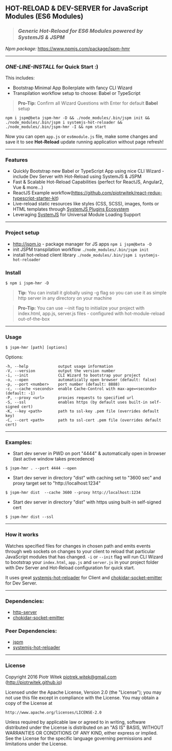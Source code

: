 ## HOT-RELOAD & DEV-SERVER for JavaScript Modules (ES6 Modules)
> ### _Generic Hot-Reload for ES6 Modules powered by SystemJS & JSPM_

_Npm package:_ https://www.npmjs.com/package/jspm-hmr

---

### _ONE-LINE-INSTALL_ for Quick Start :)
This includes:
- Bootstrap Minimal App Boilerplate with fancy CLI Wizard
- Transpilation workflow setup to choose: Babel or TypeScript

> __Pro-Tip:__ Confirm all Wizard Questions with Enter for default __Babel__ setup

```
npm i jspm@beta jspm-hmr -D && ./node_modules/.bin/jspm init && ./node_modules/.bin/jspm i systemjs-hot-reloader && ./node_modules/.bin/jspm-hmr -I && npm start
```

Now you can open `app.js` or `es6module.js` file, make some changes and save it to see __Hot-Reload__ update running application without page refresh!

---

### Features
- Quickly Bootstrap new Babel or TypeScript App using nice CLI Wizard - include Dev Server with Hot-Reload using SystemJS & JSPM
- Fast & Scalable Hot-Reload Capabilities (perfect for ReactJS, Angular2, Vue & more...)
- ReactJS Example workflow(https://github.com/piotrwitek/react-redux-typescript-starter-kit)
- Live-reload static resources like styles (CSS, SCSS), images, fonts or HTML templates through [SystemJS Plugins Ecosystem](https://github.com/systemjs/systemjs#plugins)
- Leveraging [SystemJS](https://github.com/systemjs/systemjs) for Universal Module Loading Support

---

### Project setup

- http://jspm.io - package manager for JS apps
`npm i jspm@beta -D`
- init JSPM transpilation workflow
`./node_modules/.bin/jspm init`
- install hot-reload client library
`./node_modules/.bin/jspm i systemjs-hot-reloader`

### Install

```
$ npm i jspm-hmr -D
```

> __Tip:__ You can install it globally using -g flag so you can use it as simple http server in any directory on your machine

> __Pro-Tip:__ You can use --init flag to initialize your project with index.html, app.js, server.js files - configured with hot-module-reload out-of-the-box

---

### Usage
```
$ jspm-hmr [path] [options]
```
 Options:

    -h, --help             output usage information
    -V, --version          output the version number
    -i, --init             CLI Wizard to bootstrap your project
    -o, --open             automatically open browser (default: false)
    -p, --port <number>    port number (default: 8888)
    -c, --cache <seconds>  enable Cache-Control with max-age=<seconds> (default: -1)
    -P, --proxy <url>      proxies requests to specified url    
    -S, --ssl              enables https (by default uses built-in self-signed cert)
    -K, --key <path>       path to ssl-key .pem file (overrides default key)
    -C, --cert <path>      path to ssl-cert .pem file (overrides default cert)
---

### Examples:

- Start dev server in PWD  on port "4444" & automatically open in browser (last active window takes precedence)
```
$ jspm-hmr . --port 4444 --open
```

- Start dev server in directory "dist" with caching set to "3600 sec" and proxy target set to "http://localhost:1234"
```
$ jspm-hmr dist  --cache 3600 --proxy http://localhost:1234
```

- Start dev server in directory "dist" with https using built-in self-signed cert
```
$ jspm-hmr dist --ssl
```

---

### How it works
Watches specified files for changes in chosen path and emits events through web sockets on changes to your client to reload that particular JavaScript modules that has changed.
`-i` or `--init` flag will run CLI Wizard to bootstrap your `index.html`, `app.js` and `server.js` in your project folder with Dev Server and Hot-Reload configuration for quick start.

It uses great [systemjs-hot-reloader](https://github.com/capaj/systemjs-hot-reloader) for Client and [chokidar-socket-emitter](https://github.com/capaj/chokidar-socket-emitter) for Dev Server.

---

### Dependencies:
- [http-server](https://github.com/indexzero/http-server)
- [chokidar-socket-emitter](https://github.com/capaj/chokidar-socket-emitter)

### Peer Dependencies:
- [jspm](https://github.com/jspm/jspm-cli)
- [systemjs-hot-reloader](https://github.com/capaj/systemjs-hot-reloader)

---

### License

Copyright 2016 Piotr Witek <piotrek.witek@gmail.com> (http://piotrwitek.github.io)

Licensed under the Apache License, Version 2.0 (the "License");
you may not use this file except in compliance with the License.
You may obtain a copy of the License at

    http://www.apache.org/licenses/LICENSE-2.0

Unless required by applicable law or agreed to in writing, software
distributed under the License is distributed on an "AS IS" BASIS,
WITHOUT WARRANTIES OR CONDITIONS OF ANY KIND, either express or implied.
See the License for the specific language governing permissions and
limitations under the License.
